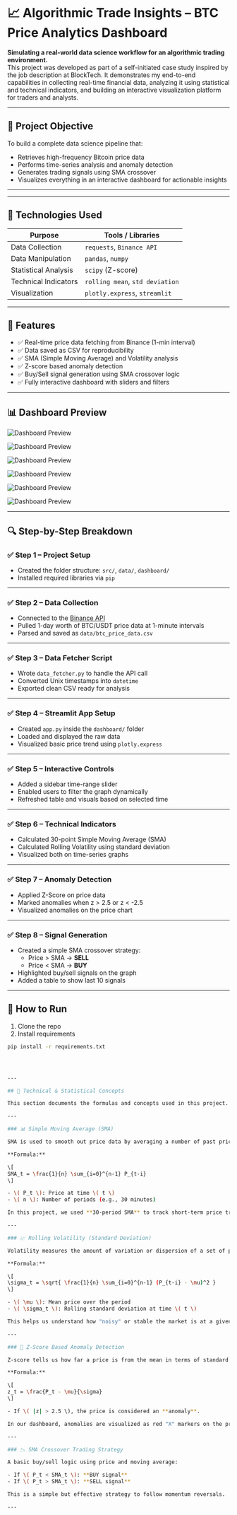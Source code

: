 # 📈 Algorithmic Trade Insights – BTC Price Analytics Dashboard

**Simulating a real-world data science workflow for an algorithmic trading environment.**  
This project was developed as part of a self-initiated case study inspired by the job description at BlockTech. It demonstrates my end-to-end capabilities in collecting real-time financial data, analyzing it using statistical and technical indicators, and building an interactive visualization platform for traders and analysts.

---

## 🎯 Project Objective

To build a complete data science pipeline that:

- Retrieves high-frequency Bitcoin price data
- Performs time-series analysis and anomaly detection
- Generates trading signals using SMA crossover
- Visualizes everything in an interactive dashboard for actionable insights

---


---

## 🔧 Technologies Used

| Purpose               | Tools / Libraries                  |
|------------------------|-----------------------------------|
| Data Collection        | `requests`, `Binance API`         |
| Data Manipulation      | `pandas`, `numpy`                 |
| Statistical Analysis   | `scipy` (Z-score)                 |
| Technical Indicators   | `rolling mean`, `std deviation`   |
| Visualization          | `plotly.express`, `streamlit`     |

---

## 🚀 Features

- ✅ Real-time price data fetching from Binance (1-min interval)
- ✅ Data saved as CSV for reproducibility
- ✅ SMA (Simple Moving Average) and Volatility analysis
- ✅ Z-score based anomaly detection
- ✅ Buy/Sell signal generation using SMA crossover logic
- ✅ Fully interactive dashboard with sliders and filters

---

## 📊 Dashboard Preview
 
![Dashboard Preview](dashboard/assets/BTC_Price_Over_Time.png)

![Dashboard Preview](dashboard/assets/BTC_Price_Moving_Average.png)

![Dashboard Preview](dashboard/assets/Price_Volatility.png)

![Dashboard Preview](dashboard/assets/Price_Anomalies.png)

![Dashboard Preview](dashboard/assets/Buy&Sell_Signals.png)

![Dashboard Preview](dashboard/assets/Last_10_Buy&Sell_Signals.png)



---

## 🔍 Step-by-Step Breakdown

### ✅ Step 1 – Project Setup
- Created the folder structure: `src/`, `data/`, `dashboard/`
- Installed required libraries via `pip`

---

### ✅ Step 2 – Data Collection
- Connected to the [Binance API](https://api.binance.com)
- Pulled 1-day worth of BTC/USDT price data at 1-minute intervals
- Parsed and saved as `data/btc_price_data.csv`

---

### ✅ Step 3 – Data Fetcher Script
- Wrote `data_fetcher.py` to handle the API call
- Converted Unix timestamps into `datetime`
- Exported clean CSV ready for analysis

---

### ✅ Step 4 – Streamlit App Setup
- Created `app.py` inside the `dashboard/` folder
- Loaded and displayed the raw data
- Visualized basic price trend using `plotly.express`

---

### ✅ Step 5 – Interactive Controls
- Added a sidebar time-range slider
- Enabled users to filter the graph dynamically
- Refreshed table and visuals based on selected time

---

### ✅ Step 6 – Technical Indicators
- Calculated 30-point Simple Moving Average (SMA)
- Calculated Rolling Volatility using standard deviation
- Visualized both on time-series graphs

---

### ✅ Step 7 – Anomaly Detection
- Applied Z-Score on price data
- Marked anomalies when z > 2.5 or z < -2.5
- Visualized anomalies on the price chart

---

### ✅ Step 8 – Signal Generation
- Created a simple SMA crossover strategy:
    - Price > SMA → **SELL**
    - Price < SMA → **BUY**
- Highlighted buy/sell signals on the graph
- Added a table to show last 10 signals

---

## 📁 How to Run

1. Clone the repo  
2. Install requirements  
```bash
pip install -r requirements.txt 




---

## 📐 Technical & Statistical Concepts

This section documents the formulas and concepts used in this project.

---

### 📊 Simple Moving Average (SMA)

SMA is used to smooth out price data by averaging a number of past prices.

**Formula:**

\[
SMA_t = \frac{1}{n} \sum_{i=0}^{n-1} P_{t-i}
\]

- \( P_t \): Price at time \( t \)
- \( n \): Number of periods (e.g., 30 minutes)

In this project, we used **30-period SMA** to track short-term price trends.

---

### 📈 Rolling Volatility (Standard Deviation)

Volatility measures the amount of variation or dispersion of a set of price values.

**Formula:**

\[
\sigma_t = \sqrt{ \frac{1}{n} \sum_{i=0}^{n-1} (P_{t-i} - \mu)^2 }
\]

- \( \mu \): Mean price over the period
- \( \sigma_t \): Rolling standard deviation at time \( t \)

This helps us understand how "noisy" or stable the market is at a given time.

---

### 🚨 Z-Score Based Anomaly Detection

Z-score tells us how far a price is from the mean in terms of standard deviations.

**Formula:**

\[
z_t = \frac{P_t - \mu}{\sigma}
\]

- If \( |z| > 2.5 \), the price is considered an **anomaly**.

In our dashboard, anomalies are visualized as red "X" markers on the price chart.

---

### 📉 SMA Crossover Trading Strategy

A basic buy/sell logic using price and moving average:

- If \( P_t < SMA_t \): **BUY signal**
- If \( P_t > SMA_t \): **SELL signal**

This is a simple but effective strategy to follow momentum reversals.

---


